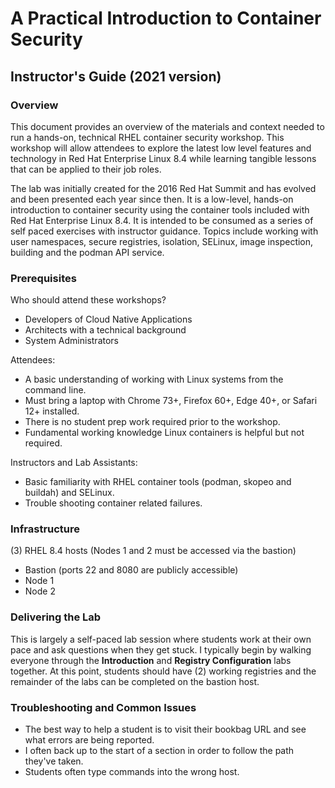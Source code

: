 # A Practical Introduction to Container Security

## Instructor's Guide (2021 version)

### Overview

This document provides an overview of the materials and context needed to run a hands-on, technical RHEL container security workshop. This workshop will allow attendees to explore the latest low level features and technology in Red Hat Enterprise Linux 8.4 while learning tangible lessons that can be applied to their job roles. 

The lab was initially created for the 2016 Red Hat Summit and has evolved and been presented each year since then. It
is a low-level, hands-on introduction to container security using the container tools included with Red Hat Enterprise Linux 8.4. It is intended to be consumed as a series of self paced exercises with instructor guidance. Topics include working with user namespaces, secure registries, isolation, SELinux, image inspection, building and the podman API service.

### Prerequisites

Who should attend these workshops?
- Developers of Cloud Native Applications
- Architects with a technical background
- System Administrators

Attendees:
- A basic understanding of working with Linux systems from the command line.
- Must bring a laptop with Chrome 73+, Firefox 60+, Edge 40+, or Safari 12+ installed.
- There is no student prep work required prior to the workshop.
- Fundamental working knowledge Linux containers is helpful but not required.

Instructors and Lab Assistants:
- Basic familiarity with RHEL container tools (podman, skopeo and buildah) and SELinux.
- Trouble shooting container related failures.

### Infrastructure

(3) RHEL 8.4 hosts (Nodes 1 and 2 must be accessed via the bastion)

- Bastion (ports 22 and 8080 are publicly accessible)
- Node 1
- Node 2

### Delivering the Lab

This is largely a self-paced lab session where students work at their own pace and ask questions when
they get stuck. I typically begin by walking everyone through the **Introduction** and **Registry Configuration** labs
together. At this point, students should have (2) working registries and the remainder of the labs can be completed on the
bastion host.

### Troubleshooting and Common Issues

- The best way to help a student is to visit their bookbag URL and see what errors are being reported.
- I often back up to the start of a section in order to follow the path they've taken. 
- Students often type commands into the wrong host.


